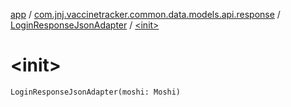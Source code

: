 [app](../../index.md) / [com.jnj.vaccinetracker.common.data.models.api.response](../index.md) / [LoginResponseJsonAdapter](index.md) / [&lt;init&gt;](./-init-.md)

# &lt;init&gt;

`LoginResponseJsonAdapter(moshi: Moshi)`